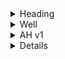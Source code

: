 <details>
<summary>Heading</summary>
<ul>
<li> markdown list 1</li>
<ul>
<li> nested list 1</li>
<li> nested list 2</li>
</ul>
<li> markdown list 2</li>
</ul>
</details>


<details>
<summary>Well</summary>

<details>
<summary>Try this</summary>

 <details>
 <summary>The other one</summary>

   <details>
   <summary>Ok, try this</summary>
   You got me 😂
   </details>
 </details>
</details>
</details>

<details>
<summary> AH v1 </summary>
AHK v1 Code

```ahk
#random code here
#more code
#Even more code!
```

</details>

<details>
<sumamry>AHK v2 </summary>
AHK v2

```ahk
#Look at my V2 code
#Mucho better
#Please use me over v1
```

</details>
